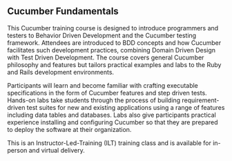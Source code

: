 ## Cucumber Fundamentals

This Cucumber training course is designed to introduce programmers and testers to Behavior Driven Development and the Cucumber testing framework. Attendees are introduced to BDD concepts and how Cucumber facilitates such development practices, combining Domain Driven Design with Test Driven Development. The course covers general Cucumber philosophy and features but tailors practical examples and labs to the Ruby and Rails development environments.

Participants will learn and become familiar with crafting executable specifications in the form of Cucumber features and step driven tests. Hands-on labs take students through the process of building requirement-driven test suites for new and existing applications using a range of features including data tables and databases. Labs also give participants practical experience installing and configuring Cucumber so that they are prepared to deploy the software at their organization.

This is an Instructor-Led-Training (ILT) training class and is available for in-person and virtual delivery.
